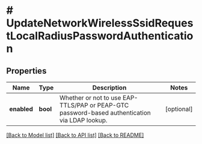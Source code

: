 # # UpdateNetworkWirelessSsidRequestLocalRadiusPasswordAuthentication

## Properties

Name | Type | Description | Notes
------------ | ------------- | ------------- | -------------
**enabled** | **bool** | Whether or not to use EAP-TTLS/PAP or PEAP-GTC password-based authentication via LDAP lookup. | [optional]

[[Back to Model list]](../../README.md#models) [[Back to API list]](../../README.md#endpoints) [[Back to README]](../../README.md)
